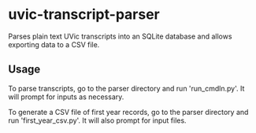 uvic-transcript-parser
======================

Parses plain text UVic transcripts into an SQLite database and allows exporting data to a CSV file.

Usage
-----
To parse transcripts, go to the parser directory and run 'run_cmdln.py'.
It will prompt for inputs as necessary.

To generate a CSV file of first year records, go to the parser directory and 
run 'first_year_csv.py'.  It will also prompt for input files.
